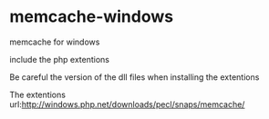 # memcache-windows
memcache for windows

include the php extentions

Be careful the version of the dll files when installing the extentions

The extentions url:http://windows.php.net/downloads/pecl/snaps/memcache/
